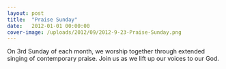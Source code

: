 ```yaml
---
layout: post
title:  "Praise Sunday"
date:   2012-01-01 00:00:00
cover-image: /uploads/2012/09/2012-9-23-Praise-Sunday.png
---
```

On 3rd Sunday of each month, we worship together through extended singing of contemporary praise. Join us as we lift up our voices to our God.